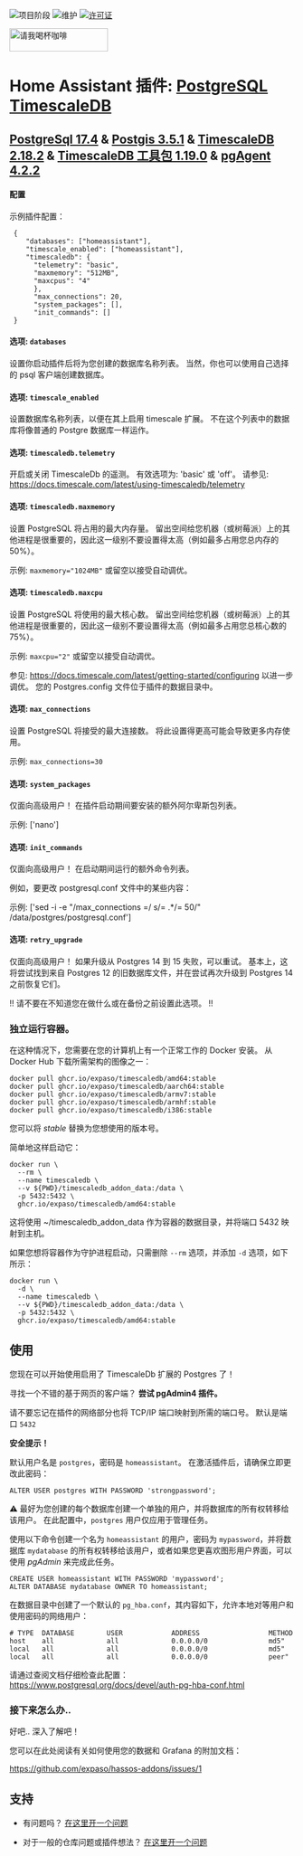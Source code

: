 ![项目阶段][project-stage-shield]
![维护][maintenance-shield]
[![许可证][license-shield]](https://github.com/expaso/hassos-addon-timescaledb/blob/main/LICENSE)

<a href="https://www.buymeacoffee.com/expaso" target="_blank"><img src="https://cdn.buymeacoffee.com/buttons/default-orange.png" alt="请我喝杯咖啡" height="41" width="174"></a>

# Home Assistant 插件: [PostgreSQL](https://www.postgresql.org/) [TimescaleDB](https://www.timescale.com/)

## [PostgreSql 17.4](https://www.postgresql.org/) & [Postgis 3.5.1](https://postgis.net/) & [TimescaleDB 2.18.2](https://www.timescale.com/) & [TimescaleDB 工具包 1.19.0](https://github.com/timescale/timescaledb-toolkit) & [pgAgent 4.2.2](https://www.pgadmin.org/docs/pgadmin4/development/pgagent.html)

#### 配置

示例插件配置：

```
 {
    "databases": ["homeassistant"],
    "timescale_enabled": ["homeassistant"],
    "timescaledb": {
      "telemetry": "basic",
      "maxmemory": "512MB",
      "maxcpus": "4"
      },
      "max_connections": 20,
      "system_packages": [],
      "init_commands": []
 }
```

#### 选项: `databases`

设置你启动插件后将为您创建的数据库名称列表。 
当然，你也可以使用自己选择的 psql 客户端创建数据库。

#### 选项: `timescale_enabled`

设置数据库名称列表，以便在其上启用 timescale 扩展。 
不在这个列表中的数据库将像普通的 Postgre 数据库一样运作。

#### 选项: `timescaledb.telemetry`

开启或关闭 TimescaleDb 的遥测。 
有效选项为: 'basic' 或 'off'。 
请参见: https://docs.timescale.com/latest/using-timescaledb/telemetry

#### 选项: `timescaledb.maxmemory`

设置 PostgreSQL 将占用的最大内存量。 
留出空间给您机器（或树莓派）上的其他进程是很重要的，因此这一级别不要设置得太高（例如最多占用您总内存的 50%）。

示例: `maxmemory="1024MB"` 
或留空以接受自动调优。

#### 选项: `timescaledb.maxcpu`

设置 PostgreSQL 将使用的最大核心数。 
留出空间给您机器（或树莓派）上的其他进程是很重要的，因此这一级别不要设置得太高（例如最多占用您总核心数的 75%）。

示例: `maxcpu="2"` 
或留空以接受自动调优。

参见: 
https://docs.timescale.com/latest/getting-started/configuring 
以进一步调优。 您的 Postgres.config 文件位于插件的数据目录中。

#### 选项: `max_connections`

设置 PostgreSQL 将接受的最大连接数。 
将此设置得更高可能会导致更多内存使用。

示例: `max_connections=30`

#### 选项: `system_packages`

仅面向高级用户！ 
在插件启动期间要安装的额外阿尔卑斯包列表。 

示例: ['nano']

#### 选项: `init_commands`

仅面向高级用户！ 
在启动期间运行的额外命令列表。

例如，要更改 postgresql.conf 文件中的某些内容：

示例: ['sed -i -e "/max_connections =/ s/= .*/= 50/" /data/postgres/postgresql.conf']

#### 选项: `retry_upgrade`

仅面向高级用户！ 
如果升级从 Postgres 14 到 15 失败，可以重试。 
基本上，这将尝试找到来自 Postgres 12 的旧数据库文件，并在尝试再次升级到 Postgres 14 之前恢复它们。

!! 请不要在不知道您在做什么或在备份之前设置此选项。 !!

### 独立运行容器。

在这种情况下，您需要在您的计算机上有一个正常工作的 Docker 安装。 
从 Docker Hub 下载所需架构的图像之一：

```
docker pull ghcr.io/expaso/timescaledb/amd64:stable
docker pull ghcr.io/expaso/timescaledb/aarch64:stable
docker pull ghcr.io/expaso/timescaledb/armv7:stable
docker pull ghcr.io/expaso/timescaledb/armhf:stable
docker pull ghcr.io/expaso/timescaledb/i386:stable
```

您可以将 *stable* 替换为您想使用的版本号。

简单地这样启动它：

```
docker run \
  --rm \
  --name timescaledb \
  --v ${PWD}/timescaledb_addon_data:/data \
  -p 5432:5432 \
  ghcr.io/expaso/timescaledb/amd64:stable
```

这将使用 ~/timescaledb_addon_data 作为容器的数据目录，并将端口 5432 映射到主机。

如果您想将容器作为守护进程启动，只需删除 `--rm` 选项，并添加 `-d` 选项，如下所示：

```
docker run \
  -d \
  --name timescaledb \
  --v ${PWD}/timescaledb_addon_data:/data \
  -p 5432:5432 \
  ghcr.io/expaso/timescaledb/amd64:stable
```

## 使用

您现在可以开始使用启用了 TimescaleDb 扩展的 Postgres 了！

寻找一个不错的基于网页的客户端？ **尝试 pgAdmin4 插件。**

请不要忘记在插件的网络部分也将 TCP/IP 端口映射到所需的端口号。 默认是端口 `5432`

**安全提示！**

默认用户名是 `postgres`，密码是 `homeassistant`。 
在激活插件后，请确保立即更改此密码：

```
ALTER USER postgres WITH PASSWORD 'strongpassword';
```

⚠️ 最好为您创建的每个数据库创建一个单独的用户，并将数据库的所有权转移给该用户。 
在此配置中，`postgres` 用户仅应用于管理任务。

使用以下命令创建一个名为 `homeassistant` 的用户，密码为 `mypassword`，并将数据库 `mydatabase` 的所有权转移给该用户，或者如果您更喜欢图形用户界面，可以使用 _pgAdmin_ 来完成此任务。

```
CREATE USER homeassistant WITH PASSWORD 'mypassword';
ALTER DATABASE mydatabase OWNER TO homeassistant;
```

在数据目录中创建了一个默认的 `pg_hba.conf`，其内容如下，允许本地对等用户和使用密码的网络用户：

```
# TYPE  DATABASE        USER            ADDRESS                 METHOD
host    all             all             0.0.0.0/0               md5"
local   all             all             0.0.0.0/0               md5"
local   all             all             0.0.0.0/0               peer"
```

请通过查阅文档仔细检查此配置：
https://www.postgresql.org/docs/devel/auth-pg-hba-conf.html

### 接下来怎么办..

好吧.. 深入了解吧！

您可以在此处阅读有关如何使用您的数据和 Grafana 的附加文档：

https://github.com/expaso/hassos-addons/issues/1

## 支持

- 有问题吗？
  [在这里开一个问题][issues]

- 对于一般的仓库问题或插件想法？ [在这里开一个问题][repo-issues]

[issues]: https://github.com/expaso/hassos-addon-timescaledb/issues
[repo-issues]: https://github.com/expaso/hassos-addons/issues

[project-stage-shield]: https://img.shields.io/badge/project%20stage-production%20ready-brightgreen.svg
[release-shield]: https://img.shields.io/badge/version-v5.2.0-blue.svg
[release]: https://github.com/expaso/hassos-addon-timescaledb/tree/v5.2.0
[license-shield]: https://img.shields.io/github/license/expaso/hassos-addon-TimescaleDB.svg
[maintenance-shield]: https://img.shields.io/maintenance/yes/2025.svg